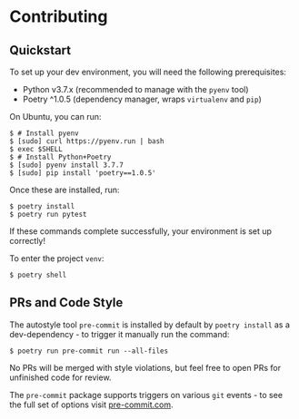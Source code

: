 # Contributing

## Quickstart

To set up your dev environment, you will need the following prerequisites:

* Python v3.7.x (recommended to manage with the `pyenv` tool)
* Poetry ^1.0.5 (dependency manager, wraps `virtualenv` and `pip`)

On Ubuntu, you can run:

```
$ # Install pyenv
$ [sudo] curl https://pyenv.run | bash
$ exec $SHELL
$ # Install Python+Poetry
$ [sudo] pyenv install 3.7.7
$ [sudo] pip install 'poetry==1.0.5'
```

Once these are installed, run:

```
$ poetry install
$ poetry run pytest
```

If these commands complete successfully, your environment is set up correctly!

To enter the project `venv`:

```
$ poetry shell
```

## PRs and Code Style

The autostyle tool `pre-commit` is installed by default by `poetry install` as a dev-dependency - to trigger it manually run the command:

```
$ poetry run pre-commit run --all-files
```

No PRs will be merged with style violations, but feel free to open PRs for unfinished code for review.

The `pre-commit` package supports triggers on various `git` events - to see the full set of options visit [pre-commit.com](https://pre-commit.com/).
